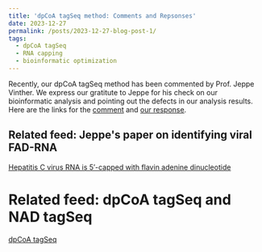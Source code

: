 ```yaml
---
title: 'dpCoA tagSeq method: Comments and Repsonses'
date: 2023-12-27
permalink: /posts/2023-12-27-blog-post-1/
tags:
  - dpCoA tagSeq
  - RNA capping
  - bioinformatic optimization
---
```


Recently, our dpCoA tagSeq method has been commented by Prof. Jeppe Vinther. We express our gratitute to Jeppe for his check on our bioinformatic analysis and pointing out the defects in our analysis results.     
Here are the links for the [comment](https://pubs.acs.org/doi/10.1021/acs.analchem.3c04631) and [our response](https://pubs.acs.org/doi/10.1021/acs.analchem.3c05281).



Related feed: Jeppe's paper on identifying viral FAD-RNA 
----
[Hepatitis C virus RNA is 5′-capped with flavin adenine dinucleotide](https://www.nature.com/articles/s41586-023-06301-3)

Related feed: dpCoA tagSeq and NAD tagSeq 
======
[dpCoA tagSeq](https://rocketjishao.github.io/publications/2023AC)
